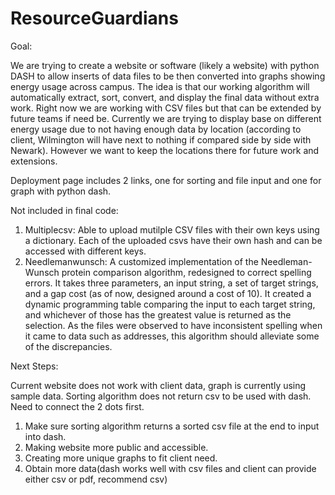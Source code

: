 # ResourceGuardians

Goal:

We are trying to create a website or software (likely a website) with python DASH to allow inserts of data files to be then converted into graphs showing energy usage across campus. The idea is that our working algorithm will automatically extract, sort, convert, and display the final data without extra work. Right now we are working with CSV files but that can be extended by future teams if need be. Currently we are trying to display base on different energy usage due to not having enough data by location (according to client, Wilmington will have next to nothing if compared side by side with Newark). However we want to keep the locations there for future work and extensions. 

Deployment page includes 2 links, one for sorting and file input and one for graph with python dash.

Not included in final code:

1. Multiplecsv: Able to upload mutilple CSV files with their own keys using a dictionary. Each of the uploaded csvs have their own hash and can be accessed with different keys.
2. Needlemanwunsch: A customized implementation of the Needleman-Wunsch protein comparison algorithm, redesigned to correct spelling errors. It takes three parameters, an input string, a set of target strings, and a gap cost (as of now, designed around a cost of 10). It created a dynamic programming table comparing the input to each target string, and whichever of those has the greatest value is returned as the selection. As the files were observed to have inconsistent spelling when it came to data such as addresses, this algorithm should alleviate some of the discrepancies.

Next Steps:

Current website does not work with client data, graph is currently using sample data. Sorting algorithm does not return csv to be used with dash. Need to connect the 2 dots first. 

1. Make sure sorting algorithm returns a sorted csv file at the end to input into dash.
2. Making website more public and accessible.
3. Creating more unique graphs to fit client need.
4. Obtain more data(dash works well with csv files and client can provide either csv or pdf, recommend csv)

